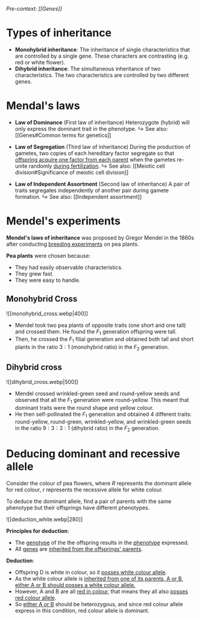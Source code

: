 *Pre-context: [[Genes]]*

# Types of inheritance
- **Monohybrid inheritance**: The inheritance of <span class="hi-blue">single characteristics</span> that are controlled by a <span class="hi-blue">single gene</span>. These characters are <span class="hi-green">contrasting</span> (e.g. red or white flower).
- **Dihybrid inheritance**: The simultaneous inheritance of <span class="hi-blue">two characteristics</span>. The two characteristics are <span class="hi-green">controlled by two different genes</span>.

# Mendal's laws
- **Law of Dominance** (First law of inheritance)
  Heterozygote (hybrid) will only express the dominant trait in the phenotype.
  ↪️ See also: [[Genes#Common terms for genetics]]

- **Law of Segregation** (Third law of inheritance)
  During the production of gametes, two copies of each hereditary factor segregate so that <u>offspring acquire one factor from each parent</u> when the gametes re-unite randomly <u>during fertilization</u>.
  ↪️ See also: [[Meiotic cell division#Significance of meiotic cell division]]

- **Law of Independent Assortment** (Second law of inheritance)
  A pair of traits segregates independently of another pair during gamete formation.
  ↪️ See also: [[Independent assortment]]

# Mendel's experiments
**Mendel's laws of inheritance** was proposed by Gregor Mendel in the 1860s after conducting <u>breeding experiments</u> on <span class="hi-blue">pea plants</span>.

**Pea plants** were chosen because:
- They had easily observable characteristics.
- They grew fast.
- They were easy to handle.

## Monohybrid Cross
![[monohybrid_cross.webp|400]]
- Mendel took two pea plants of opposite traits (one short and one tall) and crossed them. He found the $F_1$ generation offspring were tall.
- Then, he crossed the $F_1$ filial generation and obtained both tall and short plants in the ratio $3:1$ (monohybrid ratio) in the $F_2$ generation.

## Dihybrid cross
![[dihybrid_cross.webp|500]]
- Mendel crossed wrinkled-green seed and round-yellow seeds and observed that all the $F_1$ generation were round-yellow. This meant that dominant traits were the round shape and yellow colour.
- He then self-pollinated the $F_1$ generation and obtained 4 different traits: round-yellow, round-green, wrinkled-yellow, and wrinkled-green seeds in the ratio $9:3:3:1$ (dihybrid ratio) in the $F_2$ generation.

# Deducing dominant and recessive allele
Consider the colour of pea flowers, where $R$ represents the dominant allele for red colour, $r$ represents the recessive allele for white colour.

To deduce the dominant allele, find a pair of <span class="hi-green">parents with the same phenotype</span> but their <span class="hi-green">offsprings have different phenotypes</span>.

![[deduction_white.webp|280]]

**Principles for deduction**:
- The <u>genotype</u> of the the offspring results in the <u>phenotype</u> expressed.
- All <u>genes</u> are <u>inherited from the offsprings' parents</u>.

**Deduction**:
- Offspring D is white in colour, so it <u>posses white colour allele</u>.
- As the white colour allele is <u>inherited from one of its parents, A or B</u>, <u>either A or B should posses a white colour allele.</u>
- However, A and B are all <u>red in colour</u>, that means they all also <u>posses red colour allele</u>.
- So <u>either A or B</u> should be <span class="hi-blue">heterozygous</span>, and since red colour allele express in this condition, red colour allele is dominant.
